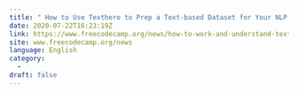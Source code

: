 ```yaml
---
title: " How to Use Texthero to Prep a Text-based Dataset for Your NLP Project "
date: 2020-07-22T16:23:19Z
link: https://www.freecodecamp.org/news/how-to-work-and-understand-text-based-dataset-with-texthero/?utm_medium=RSS&utm_source=news.12bit.vn
site: www.freecodecamp.org/news
language: English
category:
  -   
draft: false
---
```

